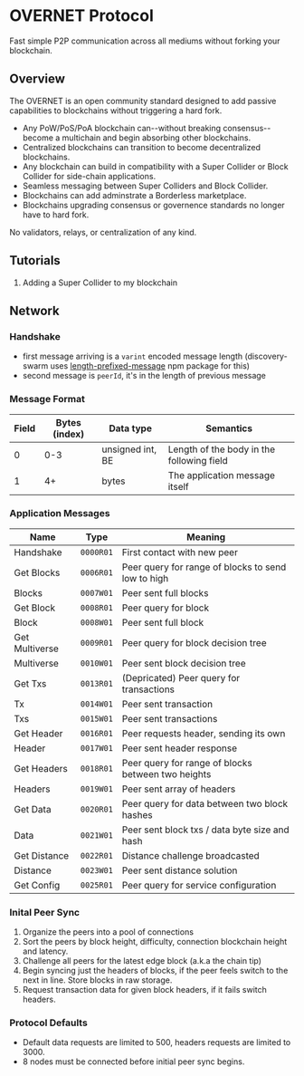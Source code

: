 # OVERNET Protocol
Fast simple P2P communication across all mediums without forking your blockchain.

## Overview 
The OVERNET is an open community standard designed to add passive capabilities to blockchains without triggering a hard fork.  
* Any PoW/PoS/PoA blockchain can--without breaking consensus--become a multichain and begin absorbing other blockchains.  
* Centralized blockchains can transition to become decentralized blockchains.
* Any blockchain can build in compatibility with a Super Collider or Block Collider for side-chain applications. 
* Seamless messaging between Super Colliders and Block Collider.
* Blockchains can add adminstrate a Borderless marketplace.
* Blockchains upgrading consensus or governence standards no longer have to hard fork.  

No validators, relays, or centralization of any kind. 

## Tutorials
1. Adding a Super Collider to my blockchain
 

## Network 

### Handshake

- first message arriving is a `varint` encoded message length (discovery-swarm uses [length-prefixed-message](http://npmjs.com/length-prefixed-message) npm package for this)
- second message is `peerId`, it's in the length of previous message

### Message Format

| Field | Bytes (index) | Data type | Semantics |
|-------|-------|-----------|-----------|
| 0     | 0-3   | unsigned int, BE |Length of the body in the following field|
| 1     | 4+    | bytes		 | The application message itself |

### Application Messages

| Name | Type | Meaning |
|------|------|---------|
| Handshake | `0000R01` | First contact with new peer |
| Get Blocks | `0006R01` | Peer query for range of blocks to send low to high |
| Blocks | `0007W01` | Peer sent full blocks | 
| Get Block | `0008R01` | Peer query for block | 
| Block | `0008W01` | Peer sent full block | 
| Get Multiverse | `0009R01` | Peer query for block decision tree | 
| Multiverse | `0010W01` | Peer sent block decision tree | 
| Get Txs | `0013R01` | (Depricated) Peer query for transactions | 
| Tx | `0014W01` | Peer sent transaction | 
| Txs | `0015W01` | Peer sent transactions | 
| Get Header | `0016R01` | Peer requests header, sending its own | 
| Header | `0017W01` | Peer sent header response | 
| Get Headers | `0018R01` | Peer query for range of blocks between two heights | 
| Headers | `0019W01` | Peer sent array of headers  | 
| Get Data | `0020R01` | Peer query for data between two block hashes | 
| Data | `0021W01` | Peer sent block txs / data byte size and hash | 
| Get Distance | `0022R01` | Distance challenge broadcasted | 
| Distance | `0023W01` | Peer sent distance solution | 
| Get Config | `0025R01` | Peer query for service configuration | 

### Inital Peer Sync
1. Organize the peers into a pool of connections 
2. Sort the peers by block height, difficulty, connection blockchain height and latency. 
3. Challenge all peers for the latest edge block (a.k.a the chain tip) 
4. Begin syncing just the headers of blocks, if the peer feels switch to the next in line. Store blocks in raw storage. 
5. Request transaction data for given block headers, if it fails switch headers. 

### Protocol Defaults 
- Default data requests are limited to 500, headers requests are limited to 3000.
- 8 nodes must be connected before initial peer sync begins.

